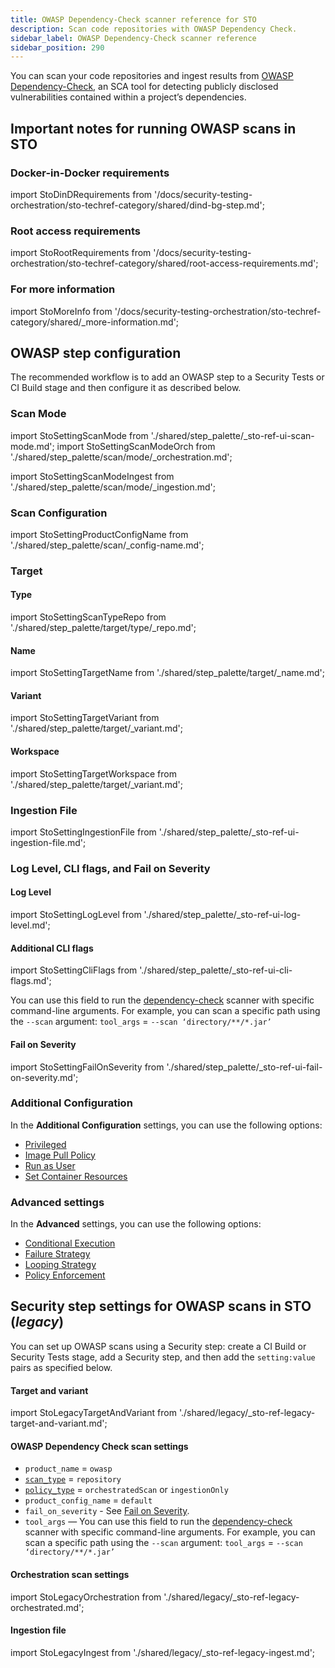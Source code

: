 ```yaml
---
title: OWASP Dependency-Check scanner reference for STO
description: Scan code repositories with OWASP Dependency Check.
sidebar_label: OWASP Dependency-Check scanner reference
sidebar_position: 290
---
```


You can scan your code repositories and ingest results from [OWASP Dependency-Check](https://owasp.org/www-project-dependency-check/), an SCA tool for detecting publicly disclosed vulnerabilities contained within a project’s dependencies.


## Important notes for running OWASP scans in STO


### Docker-in-Docker requirements


import StoDinDRequirements from '/docs/security-testing-orchestration/sto-techref-category/shared/dind-bg-step.md';


<StoDinDRequirements />

### Root access requirements


import StoRootRequirements from '/docs/security-testing-orchestration/sto-techref-category/shared/root-access-requirements.md';


<StoRootRequirements />


### For more information


import StoMoreInfo from '/docs/security-testing-orchestration/sto-techref-category/shared/_more-information.md';


<StoMoreInfo />

## OWASP step configuration

The recommended workflow is to add an OWASP step to a Security Tests or CI Build stage and then configure it as described below. 


### Scan Mode


import StoSettingScanMode from './shared/step_palette/_sto-ref-ui-scan-mode.md';
import StoSettingScanModeOrch from './shared/step_palette/scan/mode/_orchestration.md';

import StoSettingScanModeIngest from './shared/step_palette/scan/mode/_ingestion.md';



<!-- StoSettingScanMode / -->
<StoSettingScanModeOrch />
<StoSettingScanModeIngest />

<!-- ============================================================================= -->
<a name="scan-config"></a>

### Scan Configuration


import StoSettingProductConfigName from './shared/step_palette/scan/_config-name.md';


<StoSettingProductConfigName />


### Target


<!-- ============================================================================= -->
<a name="target-type"></a>

#### Type


import StoSettingScanTypeRepo from './shared/step_palette/target/type/_repo.md';



<StoSettingScanTypeRepo />


<!-- ============================================================================= -->
<a name="target-name"></a>

#### Name 


import StoSettingTargetName from './shared/step_palette/target/_name.md';


<StoSettingTargetName />

<!-- ============================================================================= -->
<a name="target-variant"></a>

#### Variant


import StoSettingTargetVariant from './shared/step_palette/target/_variant.md';



<StoSettingTargetVariant  />

<!-- ============================================================================= -->
<a name="target-workspace"></a>

#### Workspace


import StoSettingTargetWorkspace from './shared/step_palette/target/_variant.md';



<StoSettingTargetWorkspace  />



### Ingestion File


import StoSettingIngestionFile from './shared/step_palette/_sto-ref-ui-ingestion-file.md';


<StoSettingIngestionFile  />




### Log Level, CLI flags, and Fail on Severity

<a name="log-level"></a>

#### Log Level


import StoSettingLogLevel from './shared/step_palette/_sto-ref-ui-log-level.md';


<StoSettingLogLevel />

<a name="cli-flags"></a>

#### Additional CLI flags


import StoSettingCliFlags from './shared/step_palette/_sto-ref-ui-cli-flags.md';


<StoSettingCliFlags />

You can use this field to run the [dependency-check](https://jeremylong.github.io/DependencyCheck/dependency-check-cli/arguments.html) scanner with specific command-line arguments. For example, you can scan a specific path using the `--scan` argument: `tool_args` = `--scan ‘directory/**/*.jar’`

<a name="fail-on-severity"></a>


#### Fail on Severity


import StoSettingFailOnSeverity from './shared/step_palette/_sto-ref-ui-fail-on-severity.md';

<StoSettingFailOnSeverity />


### Additional Configuration

In the **Additional Configuration** settings, you can use the following options:

* [Privileged](/docs/continuous-integration/use-ci/manage-dependencies/background-step-settings#privileged)
* [Image Pull Policy](/docs/continuous-integration/use-ci/manage-dependencies/background-step-settings#image-pull-policy)
* [Run as User](/docs/continuous-integration/use-ci/manage-dependencies/background-step-settings#run-as-user)
* [Set Container Resources](/docs/continuous-integration/use-ci/manage-dependencies/background-step-settings#set-container-resources)


### Advanced settings

In the **Advanced** settings, you can use the following options:

* [Conditional Execution](/docs/platform/pipelines/w_pipeline-steps-reference/step-skip-condition-settings)
* [Failure Strategy](/docs/platform/pipelines/w_pipeline-steps-reference/step-failure-strategy-settings)
* [Looping Strategy](/docs/platform/pipelines/looping-strategies/looping-strategies-matrix-repeat-and-parallelism)
* [Policy Enforcement](/docs/platform/governance/Policy-as-code/harness-governance-overview)

<!-- END step-palette-config ----------------------------------------------------------------------------- -->

## Security step settings for OWASP scans in STO (*legacy*)

You can set up OWASP scans using a Security step: create a CI Build or Security Tests stage, add a Security step, and then add the `setting:value` pairs as specified below.

#### Target and variant


import StoLegacyTargetAndVariant  from './shared/legacy/_sto-ref-legacy-target-and-variant.md';


<StoLegacyTargetAndVariant />

#### OWASP Dependency Check scan settings


* `product_name` = `owasp`
* [`scan_type`](/docs/security-testing-orchestration/sto-techref-category/security-step-settings-reference#scanner-categories) = `repository`
* [`policy_type`](/docs/security-testing-orchestration/sto-techref-category/security-step-settings-reference#data-ingestion-methods) = `orchestratedScan` or `ingestionOnly`
* `product_config_name` = `default`
* `fail_on_severity` - See [Fail on Severity](#fail-on-severity).
* `tool_args` — You can use this field to run the [dependency-check](https://jeremylong.github.io/DependencyCheck/dependency-check-cli/arguments.html) scanner with specific command-line arguments. For example, you can scan a specific path using the `--scan` argument: `tool_args` = `--scan ‘directory/**/*.jar’`

#### Orchestration scan settings


import StoLegacyOrchestration from './shared/legacy/_sto-ref-legacy-orchestrated.md';


<StoLegacyOrchestration />

#### Ingestion file


import StoLegacyIngest from './shared/legacy/_sto-ref-legacy-ingest.md';


<StoLegacyIngest />

